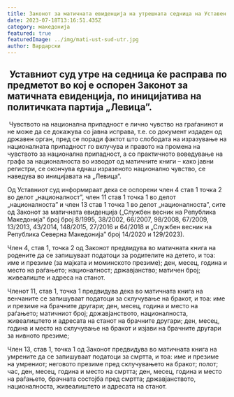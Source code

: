 ```yaml
---
title: Законот за матичната евиденција на утрешната седница на Уставен суд
date: 2023-07-18T13:16:51.435Z
category: македонија
featured: true
featuredImage: ../img/mati-ust-sud-utr.jpg
author: Вардарски
---
```

<!--StartFragment-->

##  Уставниот суд утре на седница ќе расправа по предметот во кој е оспорен Законот за матичната евиденција, по иницијатива на политичката партија „Левица”.

<!--EndFragment--><!--StartFragment-->

 Чувството на национална припадност е лично чувство на граѓанинот и не може да се докажува со јавна исправа, т.е. со документ издаден од државен орган, пред се поради фактот што слободата на изразување на националната припадност го вклучува и правото на промена на чувството за национална припадност, а со практичното воведување на графа за националноста во изводот од матичните книги – како јавни регистри, се окончува еднаш изразеното национално чувство, се наведува во иницијавата на „Левица“.

Од Уставниот суд информираат дека се оспорени член 4 став 1 точка 2 во делот „националност”, член 11 став 1 точка 1 во делот „националностa” и член 13 став 1 точка 1 во делот „националноста”, сите од Законот за матичната евиденција („Службен весник на Република Македонија” број број 8/1995, 38/2002, 66/2007, 98/2008, 67/2009, 13/2013, 43/2014, 148/2015, 27/2016 и 64/2018 и „Службен весник на Република Северна Македонија” број 14/2020 и 129/2023).

Член 4, став 1, точка 2 од Законот предвидува во матичната книга на родените да се запишуваат податоци за родителите на детето, и тоа: име и презиме (за мајката и моминското презиме); ден, месец, година и место на раѓањето; националност; државјанство; матичен број; живеалиште и адреса на станот.

Членот 11, став 1, точка 1 предвидува дека во матичната книга на венчаните се запишуваат податоци за склучување на бракот, и тоа: име и презиме на брачните другари; ден, месец, година и место на раѓањето; матичниот број; државјанството, националноста, живеалиштето и адресата на станот на брачните другари; ден, месец, година и место на склучување на бракот и изјави на брачните другари за нивното презиме;

Член 13, став 1, точка 1 од Законот предвидува во матичната книга на умрените да се запишуваат податоци за смртта, и тоа: име и презиме на умрениот; неговото презиме пред склучувањето на бракот; полот; час, ден, месец, година и место на смртта; ден, месец, година и место на раѓањето, брачната состојба пред смртта; државјанството, националноста, живеалиштето и адресата на станот.

<!--EndFragment-->